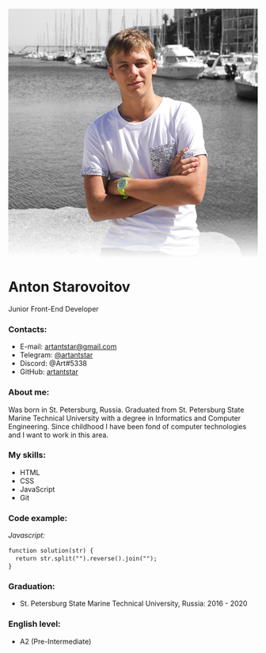 ![Anton Starovoitov](assets/photo.png)

# Anton Starovoitov

Junior Front-End Developer

### Contacts:

- E-mail: [artantstar@gmail.com](mailto:artantstar@gmail.com)
- Telegram: [@artantstar](https://t.me/artantstar)
- Discord: @Art#5338
- GitHub: [artantstar](https://github.com/artantstar)

### About me:

Was born in St. Petersburg, Russia. Graduated from St. Petersburg State Marine Technical University with a degree in Informatics and Computer Engineering. Since childhood I have been fond of computer technologies and I want to work in this area.

### My skills:

- HTML
- CSS
- JavaScript
- Git

### Code example:

_Javascript:_

```
function solution(str) {
  return str.split("").reverse().join("");
}
```

### Graduation:

- St. Petersburg State Marine Technical University, Russia: 2016 - 2020

### English level:

- A2 (Pre-Intermediate)
